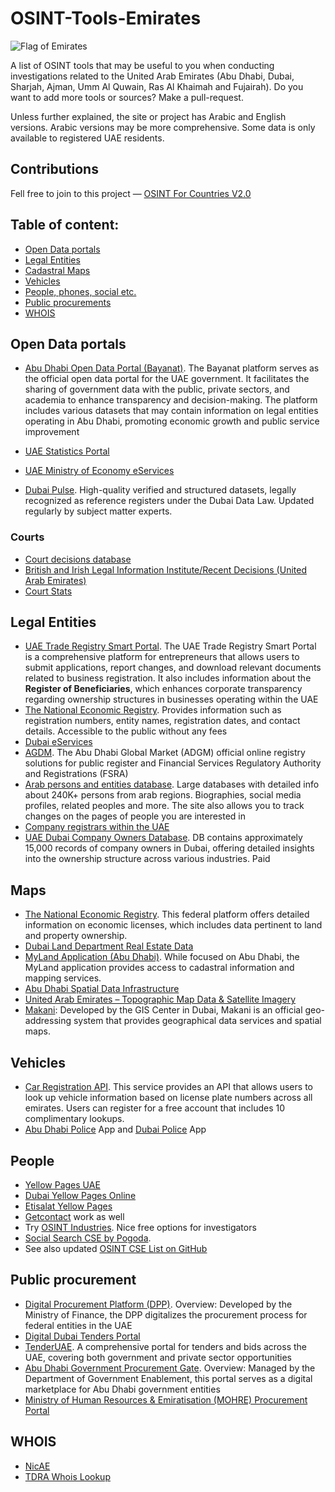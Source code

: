 # OSINT-Tools-Emirates
<img src="https://upload.wikimedia.org/wikipedia/commons/c/cb/Flag_of_the_United_Arab_Emirates.svg" alt="Flag of Emirates"/>

A list of OSINT tools that may be useful to you when conducting investigations related to the United Arab Emirates (Abu Dhabi, Dubai, Sharjah, Ajman, Umm Al Quwain, Ras Al Khaimah and Fujairah). Do you want to add more tools or sources? Make a pull-request.

Unless further explained, the site or project has Arabic and English versions. Arabic versions may be more comprehensive. Some data is only available to registered UAE residents.
## Contributions
Fell free to join to this project — [OSINT For Countries V2.0](https://github.com/paulpogoda/OSINT-for-countries-V2.0)

## Table of content:
 - [Open Data portals](#open-data-portals)
 - [Legal Entities](#legal-entities)
 - [Cadastral Maps](#maps)
 - [Vehicles](#vehicles)
 - [People, phones, social etc.](#people)
 - [Public procurements](#public-procurement)
 - [WHOIS](#whois)

## Open Data portals
- [Abu Dhabi Open Data Portal (Bayanat)](https://bayanat.ae).
The Bayanat platform serves as the official open data portal for the UAE government. It facilitates the sharing of government data with the public, private sectors, and academia to enhance transparency and decision-making. The platform includes various datasets that may contain information on legal entities operating in Abu Dhabi, promoting economic growth and public service improvement 

- [UAE Statistics Portal](https://uaestat.fcsc.gov.ae/en)
- [UAE Ministry of Economy eServices](https://www.moec.gov.ae/en/services)
- [Dubai Pulse](https://www.dubaipulse.gov.ae/registers/category). High-quality verified and structured datasets, legally recognized as reference registers under the Dubai Data Law. Updated regularly by subject matter experts. 

### Courts 
- [Court decisions database](https://uaestat.fcsc.gov.ae/vis?lc=en&fs[0]=FCSC%20-%20Statistical%20Hierarchy%2C0%7CCourt%20Statistics%23SJU_CC%23&pg=0&fc=FCSC%20-%20Statistical%20Hierarchy&snb=4&df[ds]=FCSC-RDS&df[id]=DF_COURT_TYPE&df[ag]=FCSA&df[vs]=1.9.0&pd=2015%2C2020&dq=A..........&ly[cl]=TIME_PERIOD&to[TIME_PERIOD]=false)
- [British and Irish Legal Information Institute/Recent Decisions (United Arab Emirates)](https://www.bailii.org/recent-decisions-ae.html)
- [Court Stats](https://www.moj.gov.ae/en/open-data/statistics.aspx#page=1)
## Legal Entities
- [UAE Trade Registry Smart Portal](https://traderegistry.ae).
The UAE Trade Registry Smart Portal is a comprehensive platform for entrepreneurs that allows users to submit applications, report changes, and download relevant documents related to business registration. It also includes information about the **Register of Beneficiaries**, which enhances corporate transparency regarding ownership structures in businesses operating within the UAE
- [The National Economic Registry](https://www.growth.gov.ae/G2C). Provides information such as registration numbers, entity names, registration dates, and contact details.
Accessible to the public without any fees
- [Dubai eServices](https://eservices.dubaided.gov.ae/Pages/Anon/GstHme.aspx?dedqs=PM671p6QBb0lV1okx2JABgxoLLKXOgPx)
- [AGDM](https://www.adgm.com/public-registers). The Abu Dhabi Global Market (ADGM) official online registry solutions for public register and Financial Services Regulatory Authority and Registrations (FSRA)
- [Arab persons and entities database](https://manhom.com).
Large databases with detailed info about 240K+ persons from arab regions. Biographies, social media profiles, related peoples and more. The site also allows you to track changes on the pages of people you are interested in
- [Company registrars within the UAE](https://www.moec.gov.ae/en/company-registrars-within-the-uae)
- [UAE Dubai Company Owners Database](https://thedatabaseleads.com/shop/uae-dubai-company-owners-database-online/?v=b6bb43df4525). DB contains approximately 15,000 records of company owners in Dubai, offering detailed insights into the ownership structure across various industries. Paid

## Maps
- [The National Economic Registry](https://www.growth.gov.ae/G2C). This federal platform offers detailed information on economic licenses, which includes data pertinent to land and property ownership.
- [Dubai Land Department Real Estate Data](https://dubailand.gov.ae/en/open-data/real-estate-data/#/)
- [MyLand Application (Abu Dhabi)](https://myland.dmt.gov.ae). While focused on Abu Dhabi, the MyLand application provides access to cadastral information and mapping services.
- [Abu Dhabi Spatial Data Infrastructure](https://sdi.gov.abudhabi/sdi/)
- [United Arab Emirates – Topographic Map Data & Satellite Imagery](https://landinfo.com/country/united-arab-emirates-topographic-map-data-satellite-imagery/)
- [Makani](https://www.makani.ae/desktop/): Developed by the GIS Center in Dubai, Makani is an official geo-addressing system that provides geographical data services and spatial maps.

## Vehicles
- [Car Registration API](http://www.carregistrationapi.ae). This service provides an API that allows users to look up vehicle information based on license plate numbers across all emirates. Users can register for a free account that includes 10 complimentary lookups. 
- [Abu Dhabi Police](https://es.adpolice.gov.ae/trafficservices/Registration/Login.aspx?Culture=en) App and [Dubai Police](https://www.dubaipolice.gov.ae/wps/portal/home) App

## People
- [Yellow Pages UAE](https://www.yellowpages-uae.com)
- [Dubai Yellow Pages Online](https://dubaiyellowpagesonline.com)
- [Etisalat Yellow Pages](https://www.yellowpages.ae)
- [Getcontact](https://getcontact.com) work as well
- Try [OSINT Industries](https://app.osint.industries).
Nice free options for investigators
- [Social Search CSE by Pogoda](https://cse.google.com/cse?cx=029ffbc44aa3946cb#gsc.tab=0). 
- See also updated [OSINT CSE List on GitHub](https://github.com/paulpogoda/OSINT-CSE)


## Public procurement
- [Digital Procurement Platform (DPP)](https://mof.gov.ae/government-procurement-operations/).
Overview: Developed by the Ministry of Finance, the DPP digitalizes the procurement process for federal entities in the UAE
- [Digital Dubai Tenders Portal](https://www.digitaldubai.ae/tenders)
- [TenderUAE](https://www.tenderuae.com). A comprehensive portal for tenders and bids across the UAE, covering both government and private sector opportunities
- [Abu Dhabi Government Procurement Gate](https://adgpg.gov.ae).
Overview: Managed by the Department of Government Enablement, this portal serves as a digital marketplace for Abu Dhabi government entities
- [Ministry of Human Resources & Emiratisation (MOHRE) Procurement Portal](https://www.mohre.gov.ae/en/procurement.aspx)

## WHOIS
- [NicAE](https://www.nic.ae/content.jsp?action=whois_info)
- [TDRA Whois Lookup](https://tdra.gov.ae/en/aeda/pages/whoislookup)
